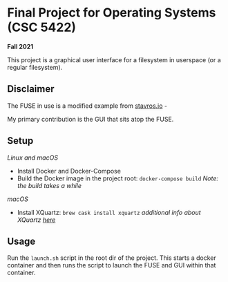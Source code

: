 # Final Project for Operating Systems (CSC 5422)
**Fall 2021**

This project is a graphical user interface for a filesystem in
userspace (or a regular filesystem).

## Disclaimer
The FUSE in use is a modified example from
[stavros.io](https://www.stavros.io/posts/python-fuse-filesystem/) -

My primary contribution is the GUI that sits atop the FUSE.

## Setup

*Linux and macOS*

- Install Docker and Docker-Compose
- Build the Docker image in the project root: `docker-compose build` *Note: the build takes a while*

*macOS*

- Install XQuartz: `brew cask install xquartz` *additional info about XQuartz [here](https://sourabhbajaj.com/blog/2017/02/07/gui-applications-docker-mac/)*

## Usage 

Run the `launch.sh` script in the root dir of the project. This starts a docker container
and then runs the script to launch the FUSE and GUI within that container.
